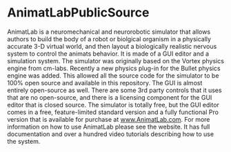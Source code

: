 AnimatLabPublicSource
================

AnimatLab is a neuromechanical and neurorobotic simulator that allows authors to build the body of a robot or biolgical organism in a physically accurate 3-D virtual world, and then layout a biologically realistic nervous system to control the animats behavior. It is made of a GUI editor and a simulation system. The simulator was originally based on the Vortex physics engine from cm-labs. Recently a new physics plug-in for the Bullet physics engine was added. This allowed all the source code for the simulator to be 100% open source and available in this repository. The GUI is almost entirely open-source as well. There are some 3rd party controls that it uses that are no open-source, and there is a licensing component for the GUI editor that is closed source. The simulator is totally free, but the GUI editor comes in a free, feature-limited standard version and a fully functional Pro version that is available for purchase at www.AnimatLab.com. For more information on how to use AnimatLab please see the website. It has full documentation and over a hundred video tutorials describing how to use the system.
